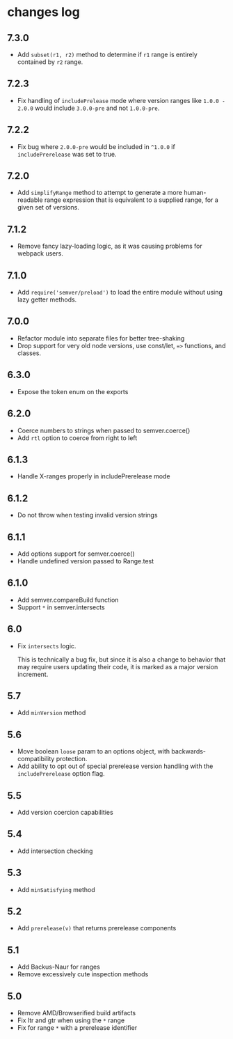 changes log
===========

7.3.0
-----

-   Add `subset(r1, r2)` method to determine if `r1` range is entirely contained by `r2` range.

7.2.3
-----

-   Fix handling of `includePrelease` mode where version ranges like `1.0.0 - 2.0.0` would include `3.0.0-pre` and not `1.0.0-pre`.

7.2.2
-----

-   Fix bug where `2.0.0-pre` would be included in `^1.0.0` if `includePrerelease` was set to true.

7.2.0
-----

-   Add `simplifyRange` method to attempt to generate a more human-readable range expression that is equivalent to a supplied range, for a given set of versions.

7.1.2
-----

-   Remove fancy lazy-loading logic, as it was causing problems for webpack users.

7.1.0
-----

-   Add `require('semver/preload')` to load the entire module without using lazy getter methods.

7.0.0
-----

-   Refactor module into separate files for better tree-shaking
-   Drop support for very old node versions, use const/let, `=>` functions, and classes.

6.3.0
-----

-   Expose the token enum on the exports

6.2.0
-----

-   Coerce numbers to strings when passed to semver.coerce()
-   Add `rtl` option to coerce from right to left

6.1.3
-----

-   Handle X-ranges properly in includePrerelease mode

6.1.2
-----

-   Do not throw when testing invalid version strings

6.1.1
-----

-   Add options support for semver.coerce()
-   Handle undefined version passed to Range.test

6.1.0
-----

-   Add semver.compareBuild function
-   Support `*` in semver.intersects

6.0
---

-   Fix `intersects` logic.

    This is technically a bug fix, but since it is also a change to behavior that may require users updating their code, it is marked as a major version increment.

5.7
---

-   Add `minVersion` method

5.6
---

-   Move boolean `loose` param to an options object, with backwards-compatibility protection.
-   Add ability to opt out of special prerelease version handling with the `includePrerelease` option flag.

5.5
---

-   Add version coercion capabilities

5.4
---

-   Add intersection checking

5.3
---

-   Add `minSatisfying` method

5.2
---

-   Add `prerelease(v)` that returns prerelease components

5.1
---

-   Add Backus-Naur for ranges
-   Remove excessively cute inspection methods

5.0
---

-   Remove AMD/Browserified build artifacts
-   Fix ltr and gtr when using the `*` range
-   Fix for range `*` with a prerelease identifier
